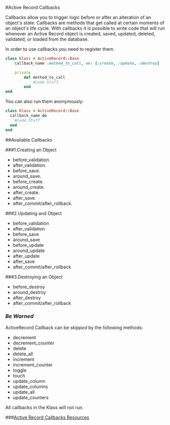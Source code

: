 #Active Record Callbacks

Callbacks allow you to trigger logic before or after an alteration of an object's state.
Callbacks are methods that get called at certain moments of an object's life cycle. With callbacks it is possible to write code that will run whenever an Active Record object is created, saved, updated, deleted, validated, or loaded from the database.

In order to use callbacks you need to register them.
```Ruby
class Klass < ActiveRecord::Base
	callback_name :method_to_call, on: [:create, :update, :destroy]

	private
		def	method_to_call
			#Code Stuff
		end
end
```
You can also run them anonymously:

```Ruby
class Klass < ActiveRecord::Base
  callback_name do
    #Code Stuff
  end
end
```
##Available Callbacks


###1.Creating an Object

  * before_validation.
  * after_validation.
  * before_save.
  * around_save.
  * before_create.
  * around_create.
  * after_create.
  * after_save.
  * after_commit/after_rollback.

###2.Updating and Object

  * before_validation
  * after_validation
  * before_save
  * around_save
  * before_update
  * around_update
  * after_update
  * after_save
  * after_commit/after_rollback

###3.Destroying an Object

  * before_destroy
  * around_destroy
  * after_destroy
  * after_commit/after_rollback

### *Be Warned*
ActiveRecord Callback can be *skipped* by the following methods:
  * decrement
  * decrement_counter
  * delete
  * delete_all
  * increment
  * increment_counter
  * toggle
  * touch
  * update_column
  * update_columns
  * update_all
  * update_counters


All callbacks in the Klass will not run. 


###[Active Record Callbacks Resources](http://guides.rubyonrails.org/active_record_callbacks.html)
